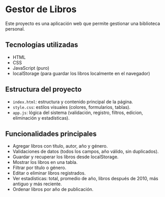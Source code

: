 # Gestor de Libros

Este proyecto es una aplicación web que permite gestionar una biblioteca personal. 

## Tecnologías utilizadas

- HTML
- CSS
- JavaScript (puro)
- localStorage (para guardar los libros localmente en el navegador)

##  Estructura del proyecto

- `index.html`: estructura y contenido principal de la página.
- `style.css`: estilos visuales (colores, formularios, tablas).
- `app.js`: lógica del sistema (validación, registro, filtros, edicion, eliminación y estadísticas).

##  Funcionalidades principales

- Agregar libros con título, autor, año y género.
- Validaciones de datos (todos los campos, año válido, sin duplicados).
- Guardar y recuperar los libros desde localStorage.
- Mostrar los libros en una tabla.
- Filtrar por título o género.
- Editar o eliminar libros registrados.
- Ver estadísticas: total, promedio de año, libros después de 2010, más antiguo y más reciente.
- Ordenar libros por año de publicación.

